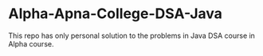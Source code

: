 # Alpha-Apna-College-DSA-Java
This repo has only personal solution to the problems in Java DSA course in Alpha course.
